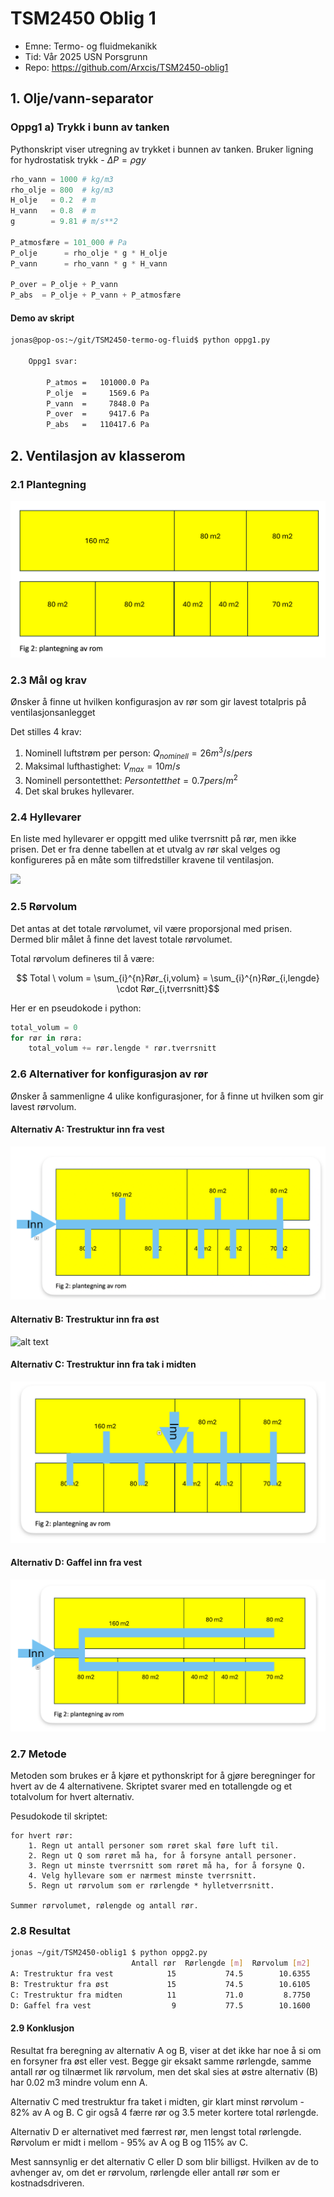 # TSM2450 Oblig 1

- Emne: Termo- og fluidmekanikk
- Tid: Vår 2025 USN Porsgrunn
- Repo: https://github.com/Arxcis/TSM2450-oblig1

## 1. Olje/vann-separator

### Oppg1 a) Trykk i bunn av tanken

Pythonskript viser utregning av trykket i bunnen av tanken. Bruker ligning for hydrostatisk trykk - $\Delta P = \rho g y$

```py
rho_vann = 1000 # kg/m3
rho_olje = 800  # kg/m3
H_olje   = 0.2  # m
H_vann   = 0.8  # m
g        = 9.81 # m/s**2

P_atmosfære = 101_000 # Pa
P_olje      = rho_olje * g * H_olje
P_vann      = rho_vann * g * H_vann

P_over = P_olje + P_vann
P_abs  = P_olje + P_vann + P_atmosfære
```

#### Demo av skript

```bash
jonas@pop-os:~/git/TSM2450-termo-og-fluid$ python oppg1.py

    Oppg1 svar:

        P_atmos =   101000.0 Pa
        P_olje  =     1569.6 Pa
        P_vann  =     7848.0 Pa
        P_over  =     9417.6 Pa
        P_abs   =   110417.6 Pa
```

## 2. Ventilasjon av klasserom

### 2.1 Plantegning

<img src="./images/plantegning.png" width=800/>

### 2.3 Mål og krav

Ønsker å finne ut hvilken konfigurasjon av rør som gir lavest totalpris på ventilasjonsanlegget

Det stilles 4 krav:

1. Nominell luftstrøm per person: $Q_{nominell} = 26 m^3/s/pers$
2. Maksimal lufthastighet: $V_{max} = 10m/s$
3. Nominell persontetthet: $Persontetthet = 0.7pers/m^2$
4. Det skal brukes hyllevarer.

### 2.4 Hyllevarer

En liste med hyllevarer er oppgitt med ulike tverrsnitt på rør, men ikke prisen. Det er fra denne tabellen at et utvalg av rør skal velges og konfigureres på en måte som tilfredstiller kravene til ventilasjon.

<img src="./images/rørtabell.png" width=500/>

### 2.5 Rørvolum

Det antas at det totale rørvolumet, vil være proporsjonal med prisen. Dermed blir målet å finne det lavest totale rørvolumet.

Total rørvolum defineres til å være:

```math
    Total \ volum = \sum_{i}^{n}Rør_{i,volum} = \sum_{i}^{n}Rør_{i,lengde} \cdot Rør_{i,tverrsnitt}
```

Her er en pseudokode i python:

```py
total_volum = 0
for rør in røra:
    total_volum += rør.lengde * rør.tverrsnitt
```

### 2.6 Alternativer for konfigurasjon av rør

Ønsker å sammenligne 4 ulike konfigurasjoner, for å finne ut hvilken som gir lavest rørvolum.

#### Alternativ A: Trestruktur inn fra vest

![alt text](./images/tre-inn-fra-vest.png)

#### Alternativ B: Trestruktur inn fra øst

![alt text](./images/tre-inn-fra-øst.png)

#### Alternativ C: Trestruktur inn fra tak i midten

![alt text](./images/tre-inn-fra-tak-i-midten.png)

#### Alternativ D: Gaffel inn fra vest

![alt text](./images/gaffel-inn-fra-vest.png)

### 2.7 Metode

Metoden som brukes er å kjøre et pythonskript for å gjøre beregninger for hvert av de 4 alternativene. Skriptet svarer med en totallengde og et totalvolum for hvert alternativ.

Pesudokode til skriptet:

```pseudokode
for hvert rør:
    1. Regn ut antall personer som røret skal føre luft til.
    2. Regn ut Q som røret må ha, for å forsyne antall personer.
    3. Regn ut minste tverrsnitt som røret må ha, for å forsyne Q.
    4. Velg hyllevare som er nærmest minste tverrsnitt.
    5. Regn ut rørvolum som er rørlengde * hylletverrsnitt.

Summer rørvolumet, rølengde og antall rør.
```

### 2.8 Resultat

```bash
jonas ~/git/TSM2450-oblig1 $ python oppg2.py
                           Antall rør  Rørlengde [m]  Rørvolum [m2]
A: Trestruktur fra vest            15           74.5        10.6355
B: Trestruktur fra øst             15           74.5        10.6105
C: Trestruktur fra midten          11           71.0         8.7750
D: Gaffel fra vest                  9           77.5        10.1600
```

#### 2.9 Konklusjon

Resultat fra beregning av alternativ A og B, viser at det ikke har noe å si om en forsyner fra øst eller vest. Begge gir eksakt samme rørlengde, samme antall rør og tilnærmet lik rørvolum, men det skal sies at østre alternativ (B) har 0.02 m3 mindre volum enn A.

Alternativ C med trestruktur fra taket i midten, gir klart minst rørvolum - 82% av A og B. C gir også 4 færre rør og 3.5 meter kortere total rørlengde.

Alternativ D er alternativet med færrest rør, men lengst total rørlengde. Rørvolum er midt i mellom - 95% av A og B og 115% av C.

Mest sannsynlig er det alternativ C eller D som blir billigst. Hvilken av de to avhenger av, om det er rørvolum, rørlengde eller antall rør som er kostnadsdriveren.
